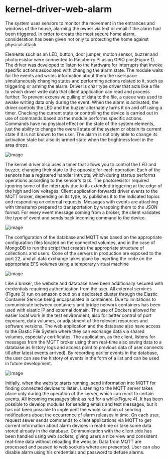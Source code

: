 # kernel-driver-web-alarm
The system uses sensors to monitor the movement in the  entrances and windows of the house, alarming the owner via text or email if the alarm had been  triggered. In order to create the most secure home alarm, consideration has been given not only to  protecting the home against physical attack

Elements such as an LED, button, door jumper, motion sensor, buzzer and photoresistor were 
connected to Raspberry Pi using GPIO pins(Figure 1). The driver was developed to listen to the 
hardware for interrupts that invoke specific actions associated with changing the alarm state. The 
module waits for the events and writes information about them the userspace simultaneously 
changing states and performing actions related to it, such as triggering or arming the alarm. Driver is 
char type driver that acts like a file to which driver write data that client application can read and 
process further. To prevent excessive pulling of data to the file, a queue was used to awake writing 
data only during the event. When the alarm is activated, the driver controls the LED and the buzzer 
alternately turns it on and off using a timer. Checking the current state or controlling the device is 
carried out in use of commands based on the module performs specific actions. Commands have no 
physical effect on the state of the system elements, just the ability to change the overall state of the 
system or obtain its current state if it is not known to the user. The alarm is not only able to change 
its activation state but also its armed state when the brightness level in the area drops. 

![image](https://user-images.githubusercontent.com/28375942/136122279-d15a82e9-f15a-4fa0-9af4-56f219efcafe.png)

The kernel driver also uses a timer that allows you to control the LED and buzzer, changing their 
state to the opposite for each operation. Each of the sensors has a registered handler intrupts, which 
during startup performs operations according to the sensor's task. The photoresistor required 
ignoring some of the interrupts due to its extended triggering at the edge of the high and low 
voltages. 
Client application forwards driver events to the MQTT broker, depending on its type, by publishes it 
to the indicated topics and responding on external requests. Messages with events are attaching 
with timestamp prepared to transportation by wrapping them to the JSON format. For every event 
message coming from a broker, the client validates the type of event and sends back incoming 
command to the device. 

![image](https://user-images.githubusercontent.com/28375942/136122313-fc7e738c-2eda-4ea7-90b0-ee63938731d7.png)

The configuration of the database and MQTT was based on the appropriate configuration files 
located on the connected volumes, and in the case of MongoDB to run the script that creates the 
appropriate structure of collections and users. Cone of the servers in production are exposed to the 
port 22, and all data exchange takes place by inserting the code on the appropriate EFS volumes 
using a temporary virtual machine

![image](https://user-images.githubusercontent.com/28375942/136122357-5c46d301-e401-4925-a49c-cadbb8e3acf9.png)

Like a broker, the website and database have been additionally secured with credentials requiring 
authentication from the user. All external services (Figure 3) run on amazon cloud on a dedicated 
cluster through the Elastic Container Service being encapsulated in containers. Due to limitations to 
comuninicate between containers and bridge network containers has been used with elastic IP and 
external domain. The use of Dockers allowed for easier local work in the test 
environment, also for better control of port exposure, data volumes, or adjustment of the relevant 
resources and software versions. The web application and the database also have access to the 
Elastic File System where they can exchange data via shared volumes, especially certificates. 
The application, as the client, listens for messages from the MQTT broker using them real-time also 
saving data to a database as history logs and access point to previous data (if user connects till after 
latest events arrived). By recording earlier events in the database, the user can see the history of 
events in the form of a list and can be used in future development. 

![image](https://user-images.githubusercontent.com/28375942/136122433-a29525de-9ea1-4657-9d60-90e00743edcd.png)

Initially, when the website starts running, send information into MQTT for finding connected devices 
to listen. Listening to the MQTT server takes place only during the operation of the server, which can 
react to certain events. All incoming messages blink as red for a while(Figure 4). It has been possible 
to develop modules for sending emails and text messages, but it has not been possible to implement 
the whole solution of sending notifications about the occurrence of alarm releases in time. 
On each user, request sewer sends commands to client applications via MQTT to get current 
information about alarm devices in real-time or take some data stored already in the database. 
Communication with the client side has been handled using web sockets, giving users a nice view 
and consistent real-time data without reloading the website. Data from MQTT are processed and 
passed to web sockets where are presented. User can also disable alarm using his credentials and 
password to defuse alarms. 



